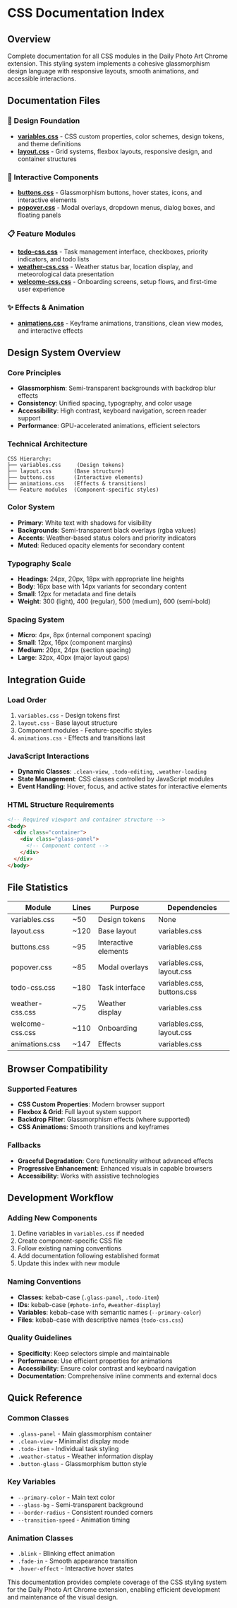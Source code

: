 # CSS Documentation Index

## Overview
Complete documentation for all CSS modules in the Daily Photo Art Chrome extension. This styling system implements a cohesive glassmorphism design language with responsive layouts, smooth animations, and accessible interactions.

## Documentation Files

### 🎨 Design Foundation
- **[variables.css](./variables-css.md)** - CSS custom properties, color schemes, design tokens, and theme definitions
- **[layout.css](./layout-css.md)** - Grid systems, flexbox layouts, responsive design, and container structures

### 🔘 Interactive Components  
- **[buttons.css](./buttons-css.md)** - Glassmorphism buttons, hover states, icons, and interactive elements
- **[popover.css](./popover-css.md)** - Modal overlays, dropdown menus, dialog boxes, and floating panels

### 📋 Feature Modules
- **[todo-css.css](./todo-css.md)** - Task management interface, checkboxes, priority indicators, and todo lists
- **[weather-css.css](./weather-css.md)** - Weather status bar, location display, and meteorological data presentation
- **[welcome-css.css](./welcome-css.md)** - Onboarding screens, setup flows, and first-time user experience

### ✨ Effects & Animation
- **[animations.css](./animations-css.md)** - Keyframe animations, transitions, clean view modes, and interactive effects

## Design System Overview

### Core Principles
- **Glassmorphism**: Semi-transparent backgrounds with backdrop blur effects
- **Consistency**: Unified spacing, typography, and color usage
- **Accessibility**: High contrast, keyboard navigation, screen reader support
- **Performance**: GPU-accelerated animations, efficient selectors

### Technical Architecture
```
CSS Hierarchy:
├── variables.css     (Design tokens)
├── layout.css       (Base structure)
├── buttons.css      (Interactive elements)
├── animations.css   (Effects & transitions)
└── Feature modules  (Component-specific styles)
```

### Color System
- **Primary**: White text with shadows for visibility
- **Backgrounds**: Semi-transparent black overlays (rgba values)
- **Accents**: Weather-based status colors and priority indicators
- **Muted**: Reduced opacity elements for secondary content

### Typography Scale
- **Headings**: 24px, 20px, 18px with appropriate line heights
- **Body**: 16px base with 14px variants for secondary content
- **Small**: 12px for metadata and fine details
- **Weight**: 300 (light), 400 (regular), 500 (medium), 600 (semi-bold)

### Spacing System
- **Micro**: 4px, 8px (internal component spacing)
- **Small**: 12px, 16px (component margins)
- **Medium**: 20px, 24px (section spacing)
- **Large**: 32px, 40px (major layout gaps)

## Integration Guide

### Load Order
1. `variables.css` - Design tokens first
2. `layout.css` - Base layout structure
3. Component modules - Feature-specific styles
4. `animations.css` - Effects and transitions last

### JavaScript Interactions
- **Dynamic Classes**: `.clean-view`, `.todo-editing`, `.weather-loading`
- **State Management**: CSS classes controlled by JavaScript modules
- **Event Handling**: Hover, focus, and active states for interactive elements

### HTML Structure Requirements
```html
<!-- Required viewport and container structure -->
<body>
  <div class="container">
    <div class="glass-panel">
      <!-- Component content -->
    </div>
  </div>
</body>
```

## File Statistics

| Module | Lines | Purpose | Dependencies |
|--------|-------|---------|--------------|
| variables.css | ~50 | Design tokens | None |
| layout.css | ~120 | Base layout | variables.css |
| buttons.css | ~95 | Interactive elements | variables.css |
| popover.css | ~85 | Modal overlays | variables.css, layout.css |
| todo-css.css | ~180 | Task interface | variables.css, buttons.css |
| weather-css.css | ~75 | Weather display | variables.css |
| welcome-css.css | ~110 | Onboarding | variables.css, layout.css |
| animations.css | ~147 | Effects | variables.css |

## Browser Compatibility

### Supported Features
- **CSS Custom Properties**: Modern browser support
- **Flexbox & Grid**: Full layout system support
- **Backdrop Filter**: Glassmorphism effects (where supported)
- **CSS Animations**: Smooth transitions and keyframes

### Fallbacks
- **Graceful Degradation**: Core functionality without advanced effects
- **Progressive Enhancement**: Enhanced visuals in capable browsers
- **Accessibility**: Works with assistive technologies

## Development Workflow

### Adding New Components
1. Define variables in `variables.css` if needed
2. Create component-specific CSS file
3. Follow existing naming conventions
4. Add documentation following established format
5. Update this index with new module

### Naming Conventions
- **Classes**: kebab-case (`.glass-panel`, `.todo-item`)
- **IDs**: kebab-case (`#photo-info`, `#weather-display`)
- **Variables**: kebab-case with semantic names (`--primary-color`)
- **Files**: kebab-case with descriptive names (`todo-css.css`)

### Quality Guidelines
- **Specificity**: Keep selectors simple and maintainable
- **Performance**: Use efficient properties for animations
- **Accessibility**: Ensure color contrast and keyboard navigation
- **Documentation**: Comprehensive inline comments and external docs

## Quick Reference

### Common Classes
- `.glass-panel` - Main glassmorphism container
- `.clean-view` - Minimalist display mode
- `.todo-item` - Individual task styling
- `.weather-status` - Weather information display
- `.button-glass` - Glassmorphism button style

### Key Variables
- `--primary-color` - Main text color
- `--glass-bg` - Semi-transparent background
- `--border-radius` - Consistent rounded corners
- `--transition-speed` - Animation timing

### Animation Classes
- `.blink` - Blinking effect animation
- `.fade-in` - Smooth appearance transition
- `.hover-effect` - Interactive hover states

This documentation provides complete coverage of the CSS styling system for the Daily Photo Art Chrome extension, enabling efficient development and maintenance of the visual design.
